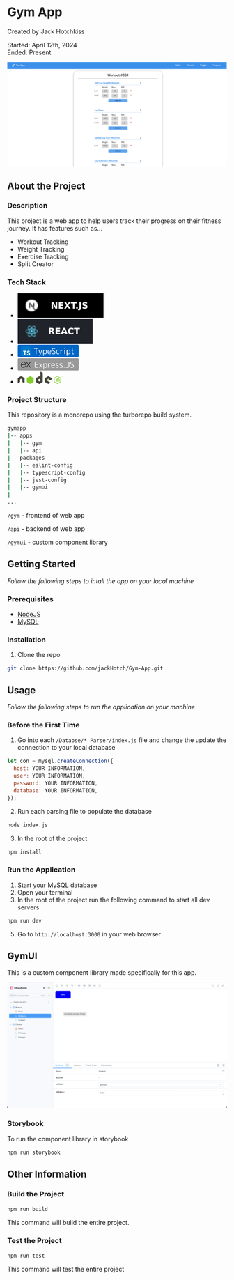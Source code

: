 # Gym App

Created by Jack Hotchkiss

Started: April 12th, 2024  
Ended: Present

![Screenshot](/assets/screenshot.png)

## About the Project

### Description

This project is a web app to help users track their progress on their fitness journey. It has features such as...

- Workout Tracking
- Weight Tracking
- Exercise Tracking
- Split Creator

### Tech Stack

- <a href="https://nextjs.org/"><img src="assets/nextjslogo.svg"></a>
- <a href="https://react.dev/"><img src="assets/reactlogo.svg"></a>
- <a href="https://typescriptlang.org/"><img height="28px" src="assets/typescript.png"></a>
- <a href="https://expressjs.com/"><img height="28px" src="assets/express.png"></a>
- <a href="https://nodejs.org/en"><img height="28px" src="assets/node.png"></a>

### Project Structure

This repository is a monorepo using the turborepo build system.

```sh
gymapp
|-- apps
|   |-- gym
|   |-- api
|-- packages
|   |-- eslint-config
|   |-- typescript-config
|   |-- jest-config
|   |-- gymui
|
...
```

`/gym` - frontend of web app

`/api` - backend of web app

`/gymui` - custom component library

## Getting Started

_Follow the following steps to intall the app on your local machine_

### Prerequisites

- [NodeJS](https://nodejs.org/en/download/prebuilt-installer)
- [MySQL](https://dev.mysql.com/downloads/installer/)

### Installation

1. Clone the repo

```sh
git clone https://github.com/jackHotch/Gym-App.git
```

## Usage

_Follow the following steps to run the application on your machine_

### Before the First Time

1. Go into each `/Databse/* Parser/index.js` file and change the update the connection to your local database

```js
let con = mysql.createConnection({
  host: YOUR INFORMATION,
  user: YOUR INFORMATION,
  password: YOUR INFORMATION,
  database: YOUR INFORMATION,
});
```

2. Run each parsing file to populate the database

```sh
node index.js
```

3. In the root of the project

```sh
npm install
```

### Run the Application

1. Start your MySQL database
2. Open your terminal
3. In the root of the project run the following command to start all dev servers

```sh
npm run dev
```

5. Go to `http://localhost:3000` in your web browser

## GymUI

This is a custom component library made specifically for this app.

![Screenshot](/assets/gymui.png)

### Storybook

To run the component library in storybook

```sh
npm run storybook
```

## Other Information

### Build the Project

```sh
npm run build
```

This command will build the entire project.

### Test the Project

```sh
npm run test
```

This command will test the entire project
